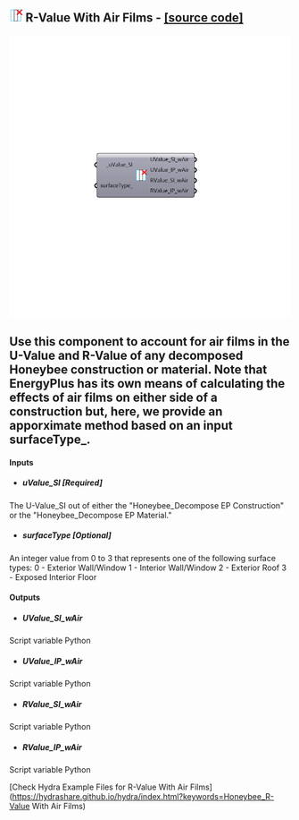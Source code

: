 ## ![](../../images/icons/R-Value_With_Air_Films.png) R-Value With Air Films - [[source code]](https://github.com/ladybug-tools/honeybee-legacy/tree/master/src/Honeybee_R-Value%20With%20Air%20Films.py)

![](../../images/components/R-Value_With_Air_Films.png)

Use this component to account for air films in the U-Value and R-Value of any decomposed Honeybee construction or material.
 Note that EnergyPlus has its own means of calculating the effects of air films on either side of a construction but, here, we provide an apporximate method based on an input surfaceType_.
 -
 

#### Inputs
* ##### uValue_SI [Required]
The U-Value_SI out of either the "Honeybee_Decompose EP Construction" or the "Honeybee_Decompose EP Material."
* ##### surfaceType [Optional]
An integer value from 0 to 3 that represents one of the following surface types:
 0 - Exterior Wall/Window
 1 - Interior Wall/Window
 2 - Exterior Roof
 3 - Exposed Interior Floor

#### Outputs
* ##### UValue_SI_wAir
Script variable Python
* ##### UValue_IP_wAir
Script variable Python
* ##### RValue_SI_wAir
Script variable Python
* ##### RValue_IP_wAir
Script variable Python


[Check Hydra Example Files for R-Value With Air Films](https://hydrashare.github.io/hydra/index.html?keywords=Honeybee_R-Value With Air Films)